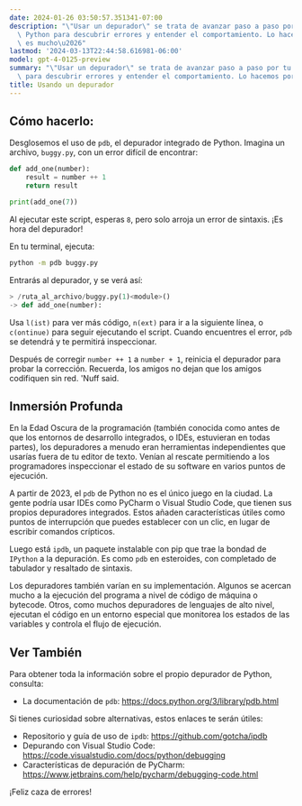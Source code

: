 ```yaml
---
date: 2024-01-26 03:50:57.351341-07:00
description: "\"Usar un depurador\" se trata de avanzar paso a paso por tu c\xF3digo\
  \ Python para descubrir errores y entender el comportamiento. Lo hacemos porque\
  \ es mucho\u2026"
lastmod: '2024-03-13T22:44:58.616981-06:00'
model: gpt-4-0125-preview
summary: "\"Usar un depurador\" se trata de avanzar paso a paso por tu c\xF3digo Python\
  \ para descubrir errores y entender el comportamiento. Lo hacemos porque es mucho\u2026"
title: Usando un depurador
---
```


## Cómo hacerlo:
Desglosemos el uso de `pdb`, el depurador integrado de Python. Imagina un archivo, `buggy.py`, con un error difícil de encontrar:

```Python
def add_one(number):
    result = number ++ 1
    return result

print(add_one(7))
```

Al ejecutar este script, esperas `8`, pero solo arroja un error de sintaxis. ¡Es hora del depurador!

En tu terminal, ejecuta:
```bash
python -m pdb buggy.py
```

Entrarás al depurador, y se verá así:
```Python
> /ruta_al_archivo/buggy.py(1)<module>()
-> def add_one(number):
```

Usa `l(ist)` para ver más código, `n(ext)` para ir a la siguiente línea, o `c(ontinue)` para seguir ejecutando el script. Cuando encuentres el error, `pdb` se detendrá y te permitirá inspeccionar.

Después de corregir `number ++ 1` a `number + 1`, reinicia el depurador para probar la corrección.
Recuerda, los amigos no dejan que los amigos codifiquen sin red. 'Nuff said.

## Inmersión Profunda
En la Edad Oscura de la programación (también conocida como antes de que los entornos de desarrollo integrados, o IDEs, estuvieran en todas partes), los depuradores a menudo eran herramientas independientes que usarías fuera de tu editor de texto. Venían al rescate permitiendo a los programadores inspeccionar el estado de su software en varios puntos de ejecución.

A partir de 2023, el `pdb` de Python no es el único juego en la ciudad. La gente podría usar IDEs como PyCharm o Visual Studio Code, que tienen sus propios depuradores integrados. Estos añaden características útiles como puntos de interrupción que puedes establecer con un clic, en lugar de escribir comandos crípticos.

Luego está `ipdb`, un paquete instalable con pip que trae la bondad de `IPython` a la depuración. Es como `pdb` en esteroides, con completado de tabulador y resaltado de sintaxis.

Los depuradores también varían en su implementación. Algunos se acercan mucho a la ejecución del programa a nivel de código de máquina o bytecode. Otros, como muchos depuradores de lenguajes de alto nivel, ejecutan el código en un entorno especial que monitorea los estados de las variables y controla el flujo de ejecución.

## Ver También
Para obtener toda la información sobre el propio depurador de Python, consulta:
- La documentación de `pdb`: https://docs.python.org/3/library/pdb.html

Si tienes curiosidad sobre alternativas, estos enlaces te serán útiles:
- Repositorio y guía de uso de `ipdb`: https://github.com/gotcha/ipdb
- Depurando con Visual Studio Code: https://code.visualstudio.com/docs/python/debugging
- Características de depuración de PyCharm: https://www.jetbrains.com/help/pycharm/debugging-code.html

¡Feliz caza de errores!
